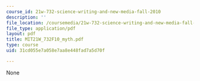 ```yaml
---
course_id: 21w-732-science-writing-and-new-media-fall-2010
description: ''
file_location: /coursemedia/21w-732-science-writing-and-new-media-fall-2010/31cd055e7a058e7aa8e448fad7a5d70f_MIT21W_732F10_myth.pdf
file_type: application/pdf
layout: pdf
title: MIT21W_732F10_myth.pdf
type: course
uid: 31cd055e7a058e7aa8e448fad7a5d70f

---
```

None